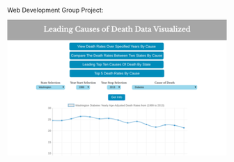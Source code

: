 Web Development Group Project:



![alt text](https://github.com/T-travis/Leading-Causes-of-Death-Data-Visualized/blob/master/example.png)
